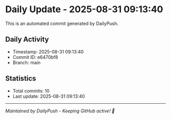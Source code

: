 # Daily Update - 2025-08-31 09:13:40

This is an automated commit generated by DailyPush.

## Daily Activity
- Timestamp: 2025-08-31 09:13:40
- Commit ID: e6470bf8
- Branch: main

## Statistics
- Total commits: 10
- Last update: 2025-08-31 09:13:40

---
*Maintained by DailyPush - Keeping GitHub active! 🚀*
